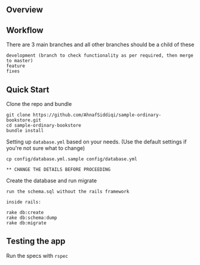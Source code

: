 ## Overview

## Workflow
There are 3 main branches and all other branches should be a child of these

    development (branch to check functionality as per required, then merge to master)
    feature
    fixes

## Quick Start
Clone the repo and bundle

    git clone https://github.com/AhnafSiddiqi/sample-ordinary-bookstore.git
    cd sample-ordinary-bookstore
    bundle install

Setting up `database.yml` based on your needs. (Use the default settings if you're not sure what to change)

    cp config/database.yml.sample config/database.yml

    ** CHANGE THE DETAILS BEFORE PROCEEDING 

Create the database and run migrate
	
	run the schema.sql without the rails framework

	inside rails:

    rake db:create 
    rake db:schema:dump
    rake db:migrate 

## Testing the app
Run the specs with `rspec`
